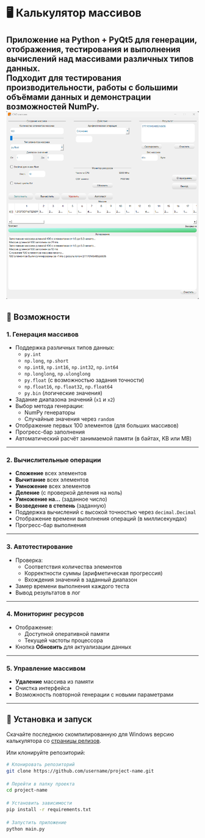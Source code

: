 # 🖥 Калькулятор массивов

Приложение на **Python + PyQt5** для генерации, отображения, тестирования и выполнения вычислений над массивами различных типов данных.  
Подходит для тестирования производительности, работы с большими объёмами данных и демонстрации возможностей NumPy.
![UI](https://github.com/gozoniy/calc/blob/2156b081254fe33f5a6d2036f6ce3da2c6f457d6/docs/MainUI.png)  
---

## 📌 Возможности

### 1. Генерация массивов
- Поддержка различных типов данных:
  - `py.int`
  - `np.long`, `np.short`
  - `np.int8`, `np.int16`, `np.int32`, `np.int64`
  - `np.longlong`, `np.ulonglong`
  - `py.float` (с возможностью задания точности)
  - `np.float16`, `np.float32`, `np.float64`
  - `py.bin` (логические значения)
- Задание диапазона значений (`x1` и `x2`)
- Выбор метода генерации:
  - NumPy генераторы
  - Случайные значения через `random`
- Отображение первых 100 элементов (для больших массивов)
- Прогресс-бар заполнения
- Автоматический расчёт занимаемой памяти (в байтах, KB или MB)

---

### 2. Вычислительные операции
- **Сложение** всех элементов
- **Вычитание** всех элементов
- **Умножение** всех элементов
- **Деление** (с проверкой деления на ноль)
- **Умножение на…** (заданное число)
- **Возведение в степень** (заданную)
- Поддержка вычислений с высокой точностью через `decimal.Decimal`
- Отображение времени выполнения операций (в миллисекундах)
- Прогресс-бар выполнения

---

### 3. Автотестирование
- Проверка:
  - Соответствия количества элементов
  - Корректности суммы (арифметическая прогрессия)
  - Вхождения значений в заданный диапазон
- Замер времени выполнения каждого теста
- Вывод результатов в лог

---

### 4. Мониторинг ресурсов
- Отображение:
  - Доступной оперативной памяти
  - Текущей частоты процессора
- Кнопка **Обновить** для актуализации данных

---

### 5. Управление массивом
- **Удаление** массива из памяти
- Очистка интерфейса
- Возможность повторной генерации с новыми параметрами

---

## 🚀 Установка и запуск
Скачайте последнюю скомпилированную для Windows версию калькулятора со [страницы релизов](https://github.com/gozoniy/calc/releases).

Или клонируйте репозиторий:
```bash
# Клонировать репозиторий
git clone https://github.com/username/project-name.git

# Перейти в папку проекта
cd project-name

# Установить зависимости
pip install -r requirements.txt

# Запустить приложение
python main.py
